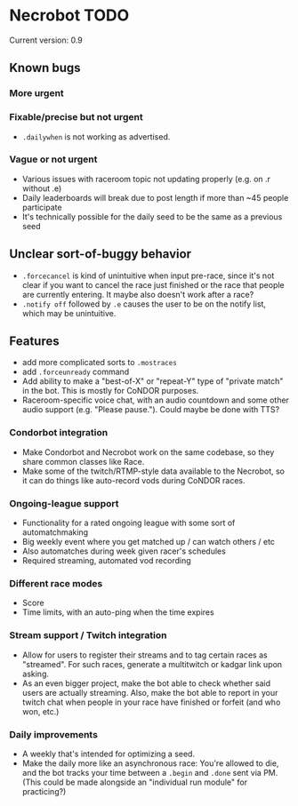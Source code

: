 # Necrobot TODO

Current version: 0.9

## Known bugs

### More urgent

### Fixable/precise but not urgent

- `.dailywhen` is not working as advertised.
 
### Vague or not urgent

- Various issues with raceroom topic not updating properly (e.g. on .r without .e)
- Daily leaderboards will break due to post length if more than ~45 people participate
- It's technically possible for the daily seed to be the same as a previous seed

## Unclear sort-of-buggy behavior

- `.forcecancel` is kind of unintuitive when input pre-race, since it's not clear if you want to cancel the race
just finished or the race that people are currently entering. It maybe also doesn't work after a race?
- `.notify off` followed by `.e` causes the user to be on the notify list, which may be unintuitive.

## Features

- add more complicated sorts to `.mostraces`
- add `.forceunready` command
- Add ability to make a "best-of-X" or "repeat-Y" type of "private match" in the bot. This is mostly for CoNDOR purposes.
- Raceroom-specific voice chat, with an audio countdown and some other audio support (e.g. "Please pause."). Could maybe be done with TTS?

### Condorbot integration

- Make Condorbot and Necrobot work on the same codebase, so they share common classes like Race.
- Make some of the twitch/RTMP-style data available to the Necrobot, so it can do things like auto-record vods during
CoNDOR races.

### Ongoing-league support

- Functionality for a rated ongoing league with some sort of automatchmaking
- Big weekly event where you get matched up / can watch others / etc
- Also automatches during week given racer's schedules
- Required streaming, automated vod recording

### Different race modes

- Score
- Time limits, with an auto-ping when the time expires

### Stream support / Twitch integration

- Allow for users to register their streams and to tag certain races as "streamed". For such races, generate a multitwitch or kadgar link upon asking. 
- As an even bigger project, make the bot able to check whether said users are actually streaming. Also, make the bot able to report in your twitch chat 
when people in your race have finished or forfeit (and who won, etc.)

### Daily improvements

- A weekly that's intended for optimizing a seed.
- Make the daily more like an asynchronous race: You're allowed to die, and the bot tracks your time between a
`.begin` and `.done` sent via PM. (This could be made alongside an "individual run module" for practicing?)
